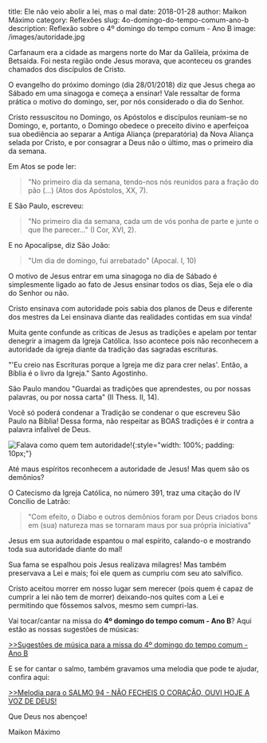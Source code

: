 title: Ele não veio abolir a lei, mas o mal
date: 2018-01-28
author: Maikon Máximo
category: Reflexões
slug: 4o-domingo-do-tempo-comum-ano-b
description: Reflexão sobre o 4º domingo do tempo comum - Ano B
image: /images/autoridade.jpg

Carfanaum era a cidade as margens norte do Mar da Galileia, próxima de Betsaida.
Foi nesta região onde Jesus morava, que aconteceu os grandes chamados dos discípulos de Cristo.

O evangelho do próximo domingo (dia 28/01/2018) diz que Jesus chega ao Sábado em uma sinagoga e começa a ensinar! 
Vale ressaltar de forma prática o motivo do domingo, ser, por nós considerado o dia do Senhor.

Cristo ressuscitou no Domingo, os Apóstolos e discípulos reuniam-se no Domingo, e, portanto,
o Domingo obedece o preceito divino e aperfeiçoa sua obediência ao separar
a Antiga Aliança (preparatória) da Nova Aliança selada por Cristo,
e por consagrar a Deus não o último, mas o primeiro dia da semana.

Em Atos se pode ler:
> "No primeiro dia da semana, tendo-nos nós reunidos para a fração do pão (...) (Atos dos Apóstolos, XX, 7). 

E São Paulo, escreveu: 
> "No primeiro dia da semana, cada um de vós ponha de parte e junte o que lhe parecer..." (I Cor, XVI, 2).

E no Apocalipse, diz São João:
> "Um dia de domingo, fui arrebatado" (Apocal. I, 10)

O motivo de Jesus entrar em uma sinagoga no dia de Sábado é simplesmente
ligado ao fato de Jesus ensinar todos os dias, Seja ele o dia do Senhor ou não.

Cristo ensinava com autoridade pois sabia dos planos de Deus
e diferente dos mestres da Lei ensinava diante das realidades contidas em sua vinda! 

Muita gente confunde as críticas de Jesus as tradições e apelam por tentar denegrir a imagem da Igreja Católica.
Isso acontece pois não reconhecem a autoridade da igreja diante da tradição das sagradas escrituras.

"'Eu creio nas Escrituras porque a Igreja me diz para crer nelas'. Então, a Bíblia é o livro da Igreja." Santo Agostinho.

São Paulo mandou "Guardai as tradições que aprendestes, ou por nossas palavras, ou por nossa carta" (II Thess. II, 14).

Você só poderá condenar a Tradição se condenar o que escreveu São Paulo na Bíblia!
Dessa forma, não respeitar as BOAS tradições é ir contra a palavra infalível de Deus.

![Falava como quem tem autoridade!](/images/autoridade.jpg){:style="width: 100%; padding: 10px;"}

Até maus espíritos reconhecem a autoridade de Jesus! Mas quem são os demônios?

O Catecismo da Igreja Católica, no número 391, traz uma citação do IV Concílio de Latrão:

> "Com efeito, o Diabo e outros demônios foram por Deus criados bons em (sua) natureza
mas se tornaram maus por sua própria iniciativa"

Jesus em sua autoridade espantou o mal espírito, calando-o e mostrando toda sua autoridade diante do mal!

Sua fama se espalhou pois Jesus realizava milagres!
Mas também preservava a Lei e mais; foi ele quem as cumpriu com seu ato salvífico.

Cristo aceitou morrer em nosso lugar sem merecer (pois quem é capaz de cumprir a lei não tem de morrer)
deixando-nos quites com a Lei e permitindo que fôssemos salvos, mesmo sem cumpri-las. 

Vai tocar/cantar na missa do **4º domingo do tempo comum - Ano B**? Aqui estão as nossas sugestões de músicas:

[>>Sugestões de música para a missa do 4º domingo do tempo comum - Ano B](https://musicasparamissa.com.br/sugestoes-para/4o-domingo-do-tempo-comum-ano-b)

E se for cantar o salmo, também gravamos uma melodia que pode te ajudar, confira aqui:

[>>Melodia para o SALMO 94 - NÃO FECHEIS O CORAÇÃO, OUVI HOJE A VOZ DE DEUS!](https://musicasparamissa.com.br/musica/salmo-94-nao-fecheis-o-coracao-ouvi-hoje-a-voz-de-deus/)

Que Deus nos abençoe!

Maikon Máximo
